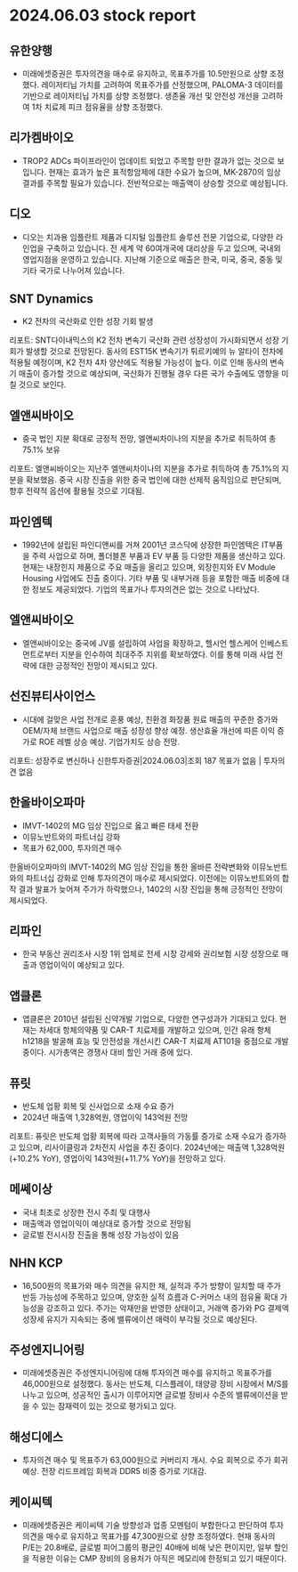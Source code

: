 # 2024.06.03 stock report
## 유한양행
- 미래에셋증권은 투자의견을 매수로 유지하고, 목표주가를 10.5만원으로 상향 조정했다. 레이저티닙 가치를 고려하여 목표주가를 산정했으며, PALOMA-3 데이터를 기반으로 레이저티닙 가치를 상향 조정했다. 생존율 개선 및 안전성 개선을 고려하여 1차 치료제 피크 점유율을 상향 조정했다.
## 리가켐바이오
- TROP2 ADCs 파이프라인이 업데이트 되었고 주목할 만한 결과가 없는 것으로 보입니다. 현재는 효과가 높은 표적항암제에 대한 수요가 높으며, MK-2870의 임상 결과를 주목할 필요가 있습니다. 전반적으로는 매출액이 상승할 것으로 예상됩니다.
## 디오
- 디오는 치과용 임플란트 제품과 디지털 임플란트 솔루션 전문 기업으로, 다양한 라인업을 구축하고 있습니다. 전 세계 약 60여개국에 대리상을 두고 있으며, 국내외 영업지점을 운영하고 있습니다. 지난해 기준으로 매출은 한국, 미국, 중국, 중동 및 기타 국가로 나누어져 있습니다.
## SNT Dynamics
- K2 전차의 국산화로 인한 성장 기회 발생

리포트:
SNT다이내믹스의 K2 전차 변속기 국산화 관련 성장성이 가시화되면서 성장 기회가 발생할 것으로 전망된다. 동사의 EST15K 변속기가 튀르키예의 뉴 알타이 전차에 적용될 예정이며, K2 전차 4차 양산에도 적용될 가능성이 높다. 이로 인해 동사의 변속기 매출이 증가할 것으로 예상되며, 국산화가 진행될 경우 다른 국가 수출에도 영향을 미칠 것으로 보인다.
## 엘앤씨바이오
- 중국 법인 지분 확대로 긍정적 전망, 엘앤씨차이나의 지분을 추가로 취득하여 총 75.1% 보유

리포트:
엘앤씨바이오는 지난주 엘앤씨차이나의 지분을 추가로 취득하여 총 75.1%의 지분을 확보했음. 중국 시장 진출을 위한 중국 법인에 대한 선제적 움직임으로 판단되며, 향후 전략적 옵션에 활용될 것으로 기대됨.
## 파인엠텍
- 1992년에 설립된 파인디앤씨를 거쳐 2001년 코스닥에 상장한 파인엠텍은 IT부품을 주력 사업으로 하며, 폴더블폰 부품과 EV 부품 등 다양한 제품을 생산하고 있다. 현재는 내장힌지 제품으로 주요 매출을 올리고 있으며, 외장힌지와 EV Module Housing 사업에도 진출 중이다. 기타 부품 및 내부거래 등을 포함한 매출 비중에 대한 정보도 제공되었다. 기업의 목표가나 투자의견은 없는 것으로 나타났다.
## 엘앤씨바이오
- 엘앤씨바이오는 중국에 JV를 설립하여 사업을 확장하고, 헬시언 헬스케어 인베스트먼트로부터 지분을 인수하여 최대주주 지위를 확보하였다. 이를 통해 미래 사업 전략에 대한 긍정적인 전망이 제시되고 있다.
## 선진뷰티사이언스
- 시대에 걸맞은 사업 전개로 훈풍 예상, 친환경 화장품 원료 매출의 꾸준한 증가와 OEM/자체 브랜드 사업으로 매출 성장성 향상 예정. 생산효율 개선에 따른 이익 증가로 ROE 레벨 상승 예상. 기업가치도 상승 전망. 

리포트:
성장주로 변신하나
신한투자증권|2024.06.03|조회 187
목표가 없음
|
투자의견 없음
## 한올바이오파마
- IMVT-1402의 MG 임상 진입으로 옳고 빠른 태세 전환
- 이뮤노반트와의 파트너십 강화
- 목표가 62,000, 투자의견 매수

한올바이오파마의 IMVT-1402의 MG 임상 진입을 통한 올바른 전략변화와 이뮤노반트와의 파트너십 강화로 인해 투자의견이 매수로 제시되었다. 이전에는 이뮤노반트와의 합작 결과 발표가 늦어져 주가가 하락했으나, 1402의 시장 진입을 통해 긍정적인 전망이 제시되었다.
## 리파인
- 한국 부동산 권리조사 시장 1위 업체로 전세 시장 강세와 권리보험 시장 성장으로 매출과 영업이익이 예상되고 있다.
## 앱클론
- 앱클론은 2010년 설립된 신약개발 기업으로, 다양한 연구성과가 기대되고 있다. 현재는 차세대 항체의약품 및 CAR-T 치료제를 개발하고 있으며, 인간 유래 항체 h1218을 발굴해 효능 및 안전성을 개선시킨 CAR-T 치료제 AT101을 중점으로 개발 중이다. 시가총액은 경쟁사 대비 할인 거래 중에 있다.
## 퓨릿
- 반도체 업황 회복 및 신사업으로 소재 수요 증가
- 2024년 매출액 1,328억원, 영업이익 143억원 전망

리포트:
퓨릿은 반도체 업황 회복에 따라 고객사들의 가동률 증가로 소재 수요가 증가하고 있으며, 리사이클링과 2차전지 사업을 추진 중이다. 2024년에는 매출액 1,328억원(+10.2% YoY), 영업이익 143억원(+11.7% YoY)을 전망하고 있다.
## 메쎄이상
- 국내 최초로 상장한 전시 주최 및 대행사
- 매출액과 영업이익이 예상대로 증가할 것으로 전망됨
- 글로벌 전시시장 진출을 통해 성장 가능성이 있음
## NHN KCP
- 16,500원의 목표가와 매수 의견을 유지한 채, 실적과 주가 방향이 일치할 때 주가 반등 가능성에 주목하고 있으며, 양호한 실적 흐름과 C-커머스 내의 점유율 확대 가능성을 강조하고 있다. 주가는 악재만을 반영한 상태이고, 거래액 증가와 PG 결제액 성장세 유지가 지속되는 중에 밸류에이션 매력이 부각될 것으로 예상된다.
## 주성엔지니어링
- 미래에셋증권은 주성엔지니어링에 대해 투자의견 매수를 유지하고 목표주가를 46,000원으로 설정했다. 동사는 반도체, 디스플레이, 태양광 장비 시장에서 M/S를 나누고 있으며, 성공적인 출시가 이루어지면 글로벌 장비사 수준의 밸류에이션을 받을 수 있는 잠재력이 있는 것으로 평가되고 있다.
## 해성디에스
- 투자의견 매수 및 목표주가 63,000원으로 커버리지 개시. 수요 회복으로 주가 회귀 예상. 전장 리드프레임 회복과 DDR5 비중 증가로 기대감.
## 케이씨텍
- 미래에셋증권은 케이씨텍 기술 방향성과 업종 모멘텀이 부합한다고 판단하여 투자의견을 매수로 유지하고 목표가를 47,300원으로 상향 조정하였다. 현재 동사의 P/E는 20.8배로, 글로벌 피어그룹의 평균인 40배에 비해 낮은 편이지만, 일부 할인을 적용한 이유는 CMP 장비의 응용처가 아직은 메모리에 한정되고 있기 때문이다.